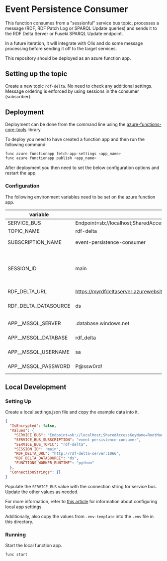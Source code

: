 # Event Persistence Consumer

This function consumes from a "sessionful" service bus topic, processes a message
(RDF, RDF Patch Log or SPARQL Update queries) and sends it to the RDF Delta Server or Fuseki SPARQL Update endpoint.

In a future iteration, it will integrate with Olis and do some message processing before sending it off to the target services.

This repository should be deployed as an azure function app.

## Setting up the topic

Create a new topic `rdf-delta`. No need to check any additional settings. Message ordering is enforced by using sessions in the consumer (subscriber).

## Deployment

Deployment can be done from the command line using the
[azure-functions-core-tools](https://github.com/Azure/azure-functions-core-tools) library.

To deploy you need to have created a function app and then run the following command:

```bash
func azure functionapp fetch-app-settings <app_name>
func azure functionapp publish <app_name>
```

After deployment you then need to set the below configuration options and restart the
app.

### Configuration

The following environment variables need to be set on the azure function app.

| variable              | example value                                                                                                                    | description                                                                                                                   |
| --------------------- | -------------------------------------------------------------------------------------------------------------------------------- | ----------------------------------------------------------------------------------------------------------------------------- |
| SERVICE_BUS           | Endpoint=sb://localhost;SharedAccessKeyName=RootManageSharedAccessKey;SharedAccessKey=SAS_KEY_VALUE;UseDevelopmentEmulator=true; | service bus connection string                                                                                                 |
| TOPIC_NAME            | rdf-delta                                                                                                                        | name of service bus topic                                                                                                     |
| SUBSCRIPTION_NAME     | event-persistence-consumer                                                                                                       | name of service bus subscription                                                                                              |
| SESSION_ID            | main                                                                                                                             | service bus session identifier. needs to be the same value as set <br> in the `SHUI_SERVICE_BUS__SESSION_ID` variable in #137 |
| RDF_DELTA_URL         | https://myrdfdeltaserver.azurewebsites.net                                                                                       | url for rdf delta server                                                                                                      |
| RDF_DELTA_DATASOURCE  | ds                                                                                                                               | datasource name to submit patch logs to in rdf delta server                                                                   |
| APP\_\_MSSQL_SERVER   | <server>.database.windows.net                                                                                                    | server name for the mssql database                                                                                            |
| APP\_\_MSSQL_DATABASE | rdf_delta                                                                                                                        | database name for the mssql database                                                                                          |
| APP\_\_MSSQL_USERNAME | sa                                                                                                                               | username for the mssql database                                                                                               |
| APP\_\_MSSQL_PASSWORD | P@ssw0rd!                                                                                                                        | password for the mssql database                                                                                               |

## Local Development

### Setting Up

Create a local.settings.json file and copy the example data into it.

```json
{
  "IsEncrypted": false,
  "Values": {
    "SERVICE_BUS": "Endpoint=sb://localhost;SharedAccessKeyName=RootManageSharedAccessKey;SharedAccessKey=SAS_KEY_VALUE;UseDevelopmentEmulator=true;",
    "SERVICE_BUS_SUBSCRIPTION": "event-persistence-consumer",
    "SERVICE_BUS_TOPIC": "rdf-delta",
    "SESSION_ID": "main",
    "RDF_DELTA_URL": "http://rdf-delta-server:1066",
    "RDF_DELTA_DATASOURCE": "ds",
    "FUNCTIONS_WORKER_RUNTIME": "python"
  },
  "ConnectionStrings": {}
}
```

Populate the `SERVICE_BUS` value with the connection string for service bus. Update the other values as needed.

For more information, refer to [this article](https://learn.microsoft.com/en-us/azure/azure-functions/functions-run-local?tabs=linux%2Cisolated-process%2Cnode-v4%2Cpython-v2%2Chttp-trigger%2Ccontainer-apps&pivots=programming-language-python#local-settings)
for information about configuring local app settings.

Additionally, also copy the values from `.env-template` into the `.env` file in this directory.

### Running

Start the local function app.

```bash
func start
```
